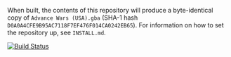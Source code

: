 When built, the contents of this repository will produce a byte-identical copy of `Advance Wars (USA).gba` (SHA-1 hash `D0A0A4CFE9B95AC7118F7EF476F014CA0242EB65`).  For information on how to set the repository up, see `INSTALL.md`.

[![Build Status][travis-badge]][travis]

[travis]: https://travis-ci.org/ketsuban/advancewars
[travis-badge]: https://travis-ci.org/ketsuban/advancewars.svg?branch=master
